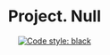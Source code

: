 <div align="center">

# Project. Null

[![Code style: black](https://img.shields.io/badge/code%20style-black-000000.svg)](https://github.com/psf/black)

</div>
